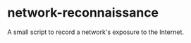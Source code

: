 network-reconnaissance
======================

A small script to record a network's exposure to the Internet.
